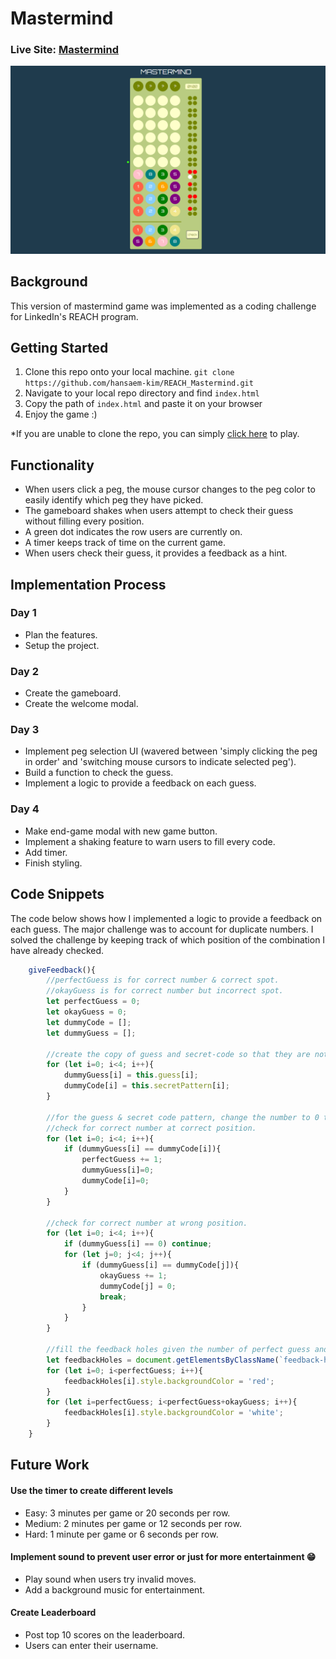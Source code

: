 # Mastermind

### Live Site: [Mastermind](https://hansaem-kim.github.io/REACH_Mastermind/)

![Screenshot](/mastermind_screenshot.png)

## Background
This version of mastermind game was implemented as a coding challenge for LinkedIn's REACH program.

## Getting Started
1) Clone this repo onto your local machine. ```git clone https://github.com/hansaem-kim/REACH_Mastermind.git```
2) Navigate to your local repo directory and find ```index.html```
3) Copy the path of ```index.html``` and paste it on your browser
4) Enjoy the game :)

*If you are unable to clone the repo, you can simply [click here](https://hansaem-kim.github.io/REACH_Mastermind/) to play.

## Functionality
* When users click a peg, the mouse cursor changes to the peg color to easily identify which peg they have picked.
* The gameboard shakes when users attempt to check their guess without filling every position.
* A green dot indicates the row users are currently on.
* A timer keeps track of time on the current game.
* When users check their guess, it provides a feedback as a hint.

## Implementation Process
### Day 1
* Plan the features.
* Setup the project.
### Day 2
* Create the gameboard.
* Create the welcome modal.
### Day 3
* Implement peg selection UI (wavered between 'simply clicking the peg in order' and 'switching mouse cursors to indicate selected peg').
* Build a function to check the guess.
* Implement a logic to provide a feedback on each guess.
### Day 4
* Make end-game modal with new game button.
* Implement a shaking feature to warn users to fill every code.
* Add timer.
* Finish styling.

## Code Snippets
The code below shows how I implemented a logic to provide a feedback on each guess. The major challenge was to account for duplicate numbers. I solved the challenge by keeping track of which position of the combination I have already checked.

```javascript
    giveFeedback(){
        //perfectGuess is for correct number & correct spot.
        //okayGuess is for correct number but incorrect spot.
        let perfectGuess = 0;
        let okayGuess = 0;
        let dummyCode = [];
        let dummyGuess = [];

        //create the copy of guess and secret-code so that they are not over written.
        for (let i=0; i<4; i++){
            dummyGuess[i] = this.guess[i];
            dummyCode[i] = this.secretPattern[i];
        }

        //for the guess & secret code pattern, change the number to 0 to indicate that it's already used.
        //check for correct number at correct position.
        for (let i=0; i<4; i++){
            if (dummyGuess[i] == dummyCode[i]){
                perfectGuess += 1;
                dummyGuess[i]=0;
                dummyCode[i]=0;
            }
        }

        //check for correct number at wrong position.
        for (let i=0; i<4; i++){
            if (dummyGuess[i] == 0) continue;
            for (let j=0; j<4; j++){
                if (dummyGuess[i] == dummyCode[j]){
                    okayGuess += 1;
                    dummyCode[j] = 0;
                    break;
                }
            }
        }

        //fill the feedback holes given the number of perfect guess and okay guess.
        let feedbackHoles = document.getElementsByClassName(`feedback-hole ${this.currentAttempt}`)
        for (let i=0; i<perfectGuess; i++){
            feedbackHoles[i].style.backgroundColor = 'red';
        }
        for (let i=perfectGuess; i<perfectGuess+okayGuess; i++){
            feedbackHoles[i].style.backgroundColor = 'white';
        }
    }
```

## Future Work
#### Use the timer to create different levels
* Easy: 3 minutes per game or 20 seconds per row.
* Medium: 2 minutes per game or 12 seconds per row.
* Hard: 1 minute per game or 6 seconds per row.

#### Implement sound to prevent user error or just for more entertainment 😁
* Play sound when users try invalid moves.
* Add a background music for entertainment.

#### Create Leaderboard
* Post top 10 scores on the leaderboard.
* Users can enter their username.
